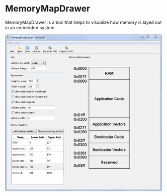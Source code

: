 # MemoryMapDrawer
MemoryMapDrawer is a tool that helps to visualize how memory is layed out  in an embedded system.

![Screenshot](Images/2016-02-14%2020_27_20-MemoryMapDrawer.png)
